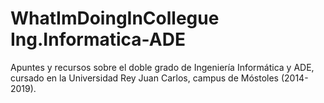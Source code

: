 # WhatImDoingInCollegue Ing.Informatica-ADE
Apuntes y recursos sobre el doble grado de Ingeniería Informática y ADE, cursado en la Universidad Rey Juan Carlos, campus de Móstoles (2014-2019).
